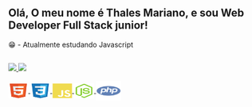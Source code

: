 ## Olá, O meu nome é Thales Mariano, e sou Web Developer Full Stack junior!

😁 - Atualmente estudando Javascript

##

<div>
  <a href="https://github.com/thalesmariano">
  <img height="48%" src="https://github-readme-stats.vercel.app/api?username=thalesmariano&show_icons=true&theme=dark&include_all_commits=true&count_private=true"/>
  <img height="48%" src="https://github-readme-stats.vercel.app/api/top-langs/?username=thalesmariano&layout=compact&langs_count=7&theme=dark"/>
</div>
 
 <div style="display: inline_block;"><br>
  <img align="center" alt="Thales-HTML" height="30" width="40" src="https://raw.githubusercontent.com/devicons/devicon/master/icons/html5/html5-original.svg">
  <img align="center" alt="Thales-CSS" height="30" width="40" src="https://raw.githubusercontent.com/devicons/devicon/master/icons/css3/css3-original.svg">
  <img align="center" alt="Thales-Js" height="30" width="40" src="https://raw.githubusercontent.com/devicons/devicon/master/icons/javascript/javascript-plain.svg">
  <img align="center" alt="Thales-nodeJs" height="30" width="40" src="https://raw.githubusercontent.com/devicons/devicon/master/icons/nodejs/nodejs-original.svg">
  <img align="center" alt="Thales-php" height="40" width="50" src="https://raw.githubusercontent.com/devicons/devicon/master/icons/php/php-plain.svg">
  
</div>

 ##

